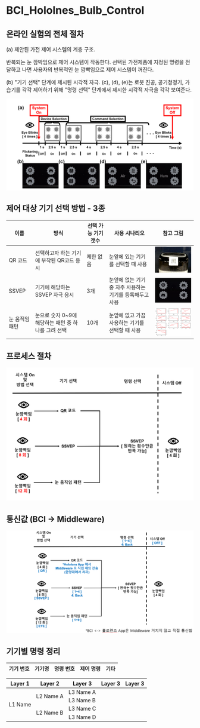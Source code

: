 # BCI_Hololnes_Bulb_Control

## 온라인 실험의 전체 절차
(a) 제안된 가전 제어 시스템의 계층 구조. 

반복되는 눈 깜박임으로 제어 시스템이 작동한다. 선택된 가전제품에 지정된 명령을 전달하고 나면 사용자의 반복적인 눈 깜빡임으로 제어 시스템이 꺼진다. 

(b) "기기 선택" 단계에 제시된 시각적 자극. (c), (d), (e)는 로봇 진공, 공기청정기, 가습기를 각각 제어하기 위해 "명령 선택" 단계에서 제시한 시각적 자극을 각각 보여준다.

![onlineExperimentProcedure](./images/onlineExperimentProcedure.png) <br>

## 제어 대상 기기 선택 방법 - 3종

이름|방식|선택 가능 기기 갯수|사용 시나리오|참고 그림
-|-|-|-|-
QR 코드|선택하고자 하는 기기에 부착된 QR코드 응시|제한 없음|눈앞에 있는 기기를 선택할 때 사용|![QR](./images/qr.png)
SSVEP|기기에 해당하는 SSVEP 자극 응시|3개|눈앞에 없는 기기 중 자주 사용하는 기기를 등록해두고 사용|![SSVEP](./images/ssvep.png)
눈 움직임 패턴|눈으로 숫자 0~9에 해당하는 패턴 중 하나를 그려 선택|10개|눈앞에 없고 가끔 사용하는 기기를 선택할 때 사용|![eye](./images/eye.png)

## 프로세스 절차

![process1](./images/process1.png)

## 통신값 (BCI -> Middleware)

![communication](./images/communication.png)

## 기기별 명령 정리

기기 번호|기기명|명령 번호|제어 명령|기타
-|-|-|-|-

<table>
       <thead>
           <tr>
               <th>Layer 1</th>
               <th>Layer 2</th>
               <th>Layer 3</th>
               <th>Layer 3</th>
               <th>Layer 3</th>
           </tr>
       </thead>
       <tbody>
           <tr>
               <td rowspan=4>L1 Name</td>
               <td rowspan=2>L2 Name A</td>
               <td>L3 Name A</td>
           </tr>
           <tr>
               <td>L3 Name B</td>
           </tr>
           <tr>
               <td rowspan=2>L2 Name B</td>
               <td>L3 Name C</td>
           </tr>
           <tr>
               <td>L3 Name D</td>
           </tr>
       </tbody>
</table>
